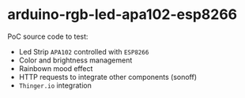 # arduino-rgb-led-apa102-esp8266
PoC source code to test:
- Led Strip `APA102` controlled with `ESP8266`
- Color and brightness management
- Rainbown mood effect
- HTTP requests to integrate other components (sonoff)
- `Thinger.io` integration
